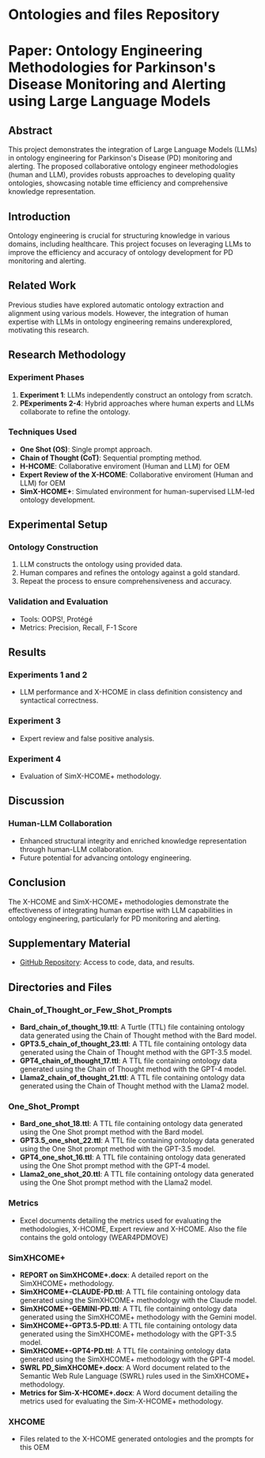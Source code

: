 # Ontologies and files Repository
# Paper: Ontology Engineering Methodologies for Parkinson's Disease Monitoring and Alerting using Large Language Models

## Abstract
This project demonstrates the integration of Large Language Models (LLMs) in ontology engineering for Parkinson's Disease (PD) monitoring and alerting. The proposed collaborative ontology engineer methodologies (human and LLM), provides robusts approaches to developing quality ontologies, showcasing notable time efficiency and comprehensive knowledge representation.

## Introduction
Ontology engineering is crucial for structuring knowledge in various domains, including healthcare. This project focuses on leveraging LLMs to improve the efficiency and accuracy of ontology development for PD monitoring and alerting.

## Related Work
Previous studies have explored automatic ontology extraction and alignment using various models. However, the integration of human expertise with LLMs in ontology engineering remains underexplored, motivating this research.

## Research Methodology
### Experiment Phases
1. **Experiment 1**: LLMs independently construct an ontology from scratch.
2. **PExperiments 2-4**: Hybrid approaches where human experts and LLMs collaborate to refine the ontology.

### Techniques Used
- **One Shot (OS)**: Single prompt approach.
- **Chain of Thought (CoT)**: Sequential prompting method.
- **H-HCOME**: Collaborative enviroment (Human and LLM) for OEM
- **Expert Review of the X-HCOME**: Collaborative enviroment (Human and LLM) for OEM
- **SimX-HCOME+**: Simulated environment for human-supervised LLM-led ontology development.

## Experimental Setup
### Ontology Construction
1. LLM constructs the ontology using provided data.
2. Human compares and refines the ontology against a gold standard.
3. Repeat the process to ensure comprehensiveness and accuracy.

### Validation and Evaluation
- Tools: OOPS!, Protégé
- Metrics: Precision, Recall, F-1 Score

## Results
### Experiments 1 and 2
- LLM performance and X-HCOME  in class definition consistency and syntactical correctness.

### Experiment 3
- Expert review and false positive analysis.

### Experiment 4
- Evaluation of SimX-HCOME+ methodology.

## Discussion
### Human-LLM Collaboration
- Enhanced structural integrity and enriched knowledge representation through human-LLM collaboration.
- Future potential for advancing ontology engineering.

## Conclusion
The X-HCOME and SimX-HCOME+ methodologies demonstrate the effectiveness of integrating human expertise with LLM capabilities in ontology engineering, particularly for PD monitoring and alerting.


## Supplementary Material
- [GitHub Repository](https://github.com/GiorgosBouh/Ontologies_by_LLMst): Access to code, data, and results.


## Directories and Files

### Chain_of_Thought_or_Few_Shot_Prompts
- **Bard_chain_of_thought_19.ttl**: A Turtle (TTL) file containing ontology data generated using the Chain of Thought method with the Bard model.
- **GPT3.5_chain_of_thought_23.ttl**: A TTL file containing ontology data generated using the Chain of Thought method with the GPT-3.5 model.
- **GPT4_chain_of_thought_17.ttl**: A TTL file containing ontology data generated using the Chain of Thought method with the GPT-4 model.
- **Llama2_chain_of_thought_21.ttl**: A TTL file containing ontology data generated using the Chain of Thought method with the Llama2 model.

### One_Shot_Prompt
- **Bard_one_shot_18.ttl**: A TTL file containing ontology data generated using the One Shot prompt method with the Bard model.
- **GPT3.5_one_shot_22.ttl**: A TTL file containing ontology data generated using the One Shot prompt method with the GPT-3.5 model.
- **GPT4_one_shot_16.ttl**: A TTL file containing ontology data generated using the One Shot prompt method with the GPT-4 model.
- **Llama2_one_shot_20.ttl**: A TTL file containing ontology data generated using the One Shot prompt method with the Llama2 model.

### Metrics
- Excel documents detailing the metrics used for evaluating the methodologies, X-HCOME, Expert review and X-HCOME. Also the file contains the gold ontology (WEAR4PDMOVE)
### SimXHCOME+
- **REPORT on SimXHCOME+.docx**: A detailed report on the SimXHCOME+ methodology.
- **SimXHCOME+-CLAUDE-PD.ttl**: A TTL file containing ontology data generated using the SimXHCOME+ methodology with the Claude model.
- **SimXHCOME+-GEMINI-PD.ttl**: A TTL file containing ontology data generated using the SimXHCOME+ methodology with the Gemini model.
- **SimXHCOME+-GPT3.5-PD.ttl**: A TTL file containing ontology data generated using the SimXHCOME+ methodology with the GPT-3.5 model.
- **SimXHCOME+-GPT4-PD.ttl**: A TTL file containing ontology data generated using the SimXHCOME+ methodology with the GPT-4 model.
- **SWRL PD_SimXHCOME+.docx**: A Word document related to the Semantic Web Rule Language (SWRL) rules used in the SimXHCOME+ methodology.
- **Metrics for Sim-X-HCOME+.docx**: A Word document detailing the metrics used for evaluating the Sim-X-HCOME+ methodology.

### XHCOME
- Files related to the X-HCOME generated ontologies and the prompts for this OEM


